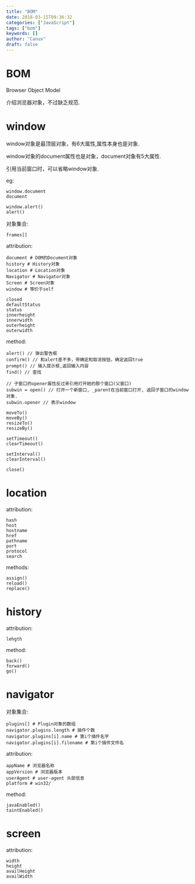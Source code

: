 ```yaml
---
title: "BOM"
date: 2018-03-15T09:36:32
categories: ["JavaScript"]
tags: ["bom"]
keywords: []
author: "Canux"
draft: false
---
```


# BOM

Browser Object Model

介绍浏览器对象，不过缺乏规范.

# window

window对象是最顶层对象，有6大属性,属性本身也是对象.

window对象的document属性也是对象，document对象有5大属性.

引用当前窗口时，可以省略window对象.

eg:

    window.document
    document

    window.alert()
    alert()

对象集合:

    frames[]

attribution:

    document # DOM的Document对象
    history # History对象
    location # Location对象
    Navigator # Navigator对象
    Screen # Screen对象
    window # 等价于self

    closed
    defaultStatus
    status
    innerheight
    innerwidth
    outerheight
    outerwidth

method:

    alert() // 弹出警告框
    confirm() // 和alert差不多，带确定和取消按钮，确定返回true
    prompt() // 输入提示框,返回输入内容
    find() // 查找

    // 子窗口的opener属性反过来引用打开她的那个窗口(父窗口)
    subwin = open() // 打开一个新窗口, _parent在当前窗口打开, 返回子窗口的window对象.
    subwin.opener // 表示window

    moveTo()
    moveBy()
    resizeTo()
    resizeBy()

    setTimeout()
    clearTimeout()

    setInterval()
    clearInterval()

    close()

# location

attribution:

    hash
    host
    hostname
    href
    pathname
    port
    protocol
    search

methods:

    assign()
    reload()
    replace()

# history

attribution:

    lehgth

method:

    back()
    forward()
    go()

# navigator

对象集合:

    plugins[] # Plugin对象的数组
    navigator.plugins.length # 插件个数
    navigator.plugins[i].name # 第i个插件名字
    navigator.plugins[i].filename # 第i个插件文件名

attribution:

    appName # 浏览器名称
    appVersion # 浏览器版本
    userAgent # user-agent 头部信息
    platform # win32/

method:

    javaEnabled()
    taintEnabled()

# screen

attribution:

    width
    height
    availHeight
    availWidth
